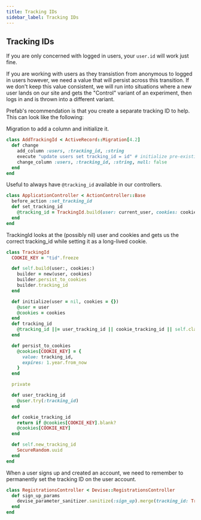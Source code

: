 ```yaml
---
title: Tracking IDs
sidebar_label: Tracking IDs
---
```


## Tracking IDs

If you are only concerned with logged in users, your `user.id` will work just fine.

If you are working with users as they transistion from anonymous to logged in users however, we need a value that will persist across this transition.
If we don't keep this value consistent, we will run into situations where a new user lands on our site and gets the "Control" variant of an experiment, 
then logs in and is thrown into a different variant.

Prefab's recommendation is that you create a separate tracking ID to help. This can look like the following:

Migration to add a column and initialize it.
```ruby
class AddTrackingId < ActiveRecord::Migration[4.2]
  def change
    add_column :users, :tracking_id, :string
    execute "update users set tracking_id = id" # initialize pre-existing users to have a tracking_id == their user_id
    change_column :users, :tracking_id, :string, null: false
  end
end
```

Useful to always have `@tracking_id` available in our controllers.
```ruby
class ApplicationController < ActionController::Base
  before_action :set_tracking_id
  def set_tracking_id
    @tracking_id = TrackingId.build(user: current_user, cookies: cookies)
  end
end
```

TrackingId looks at the (possibly nil) user and cookies and gets us the correct tracking_id while setting it as a long-lived cookie.
```ruby
class TrackingId
  COOKIE_KEY = "tid".freeze

  def self.build(user:, cookies:)
    builder = new(user, cookies)
    builder.persist_to_cookies
    builder.tracking_id
  end

  def initialize(user = nil, cookies = {})
    @user = user
    @cookies = cookies
  end
  def tracking_id
    @tracking_id ||= user_tracking_id || cookie_tracking_id || self.class.new_tracking_id
  end

  def persist_to_cookies
    @cookies[COOKIE_KEY] = {
      value: tracking_id,
      expires: 1.year.from_now
    }
  end

  private

  def user_tracking_id
    @user.try(:tracking_id)
  end

  def cookie_tracking_id
    return if @cookies[COOKIE_KEY].blank?
    @cookies[COOKIE_KEY]
  end

  def self.new_tracking_id
    SecureRandom.uuid
  end
end
```

When a user signs up and created an account, we need to remember to permanently set the tracking ID on the user account.
```ruby
class RegistrationsController < Devise::RegistrationsController
  def sign_up_params
    devise_parameter_sanitizer.sanitize(:sign_up).merge(tracking_id: TrackingId.build(user: current_user, cookies: cookies))
  end
end
```
